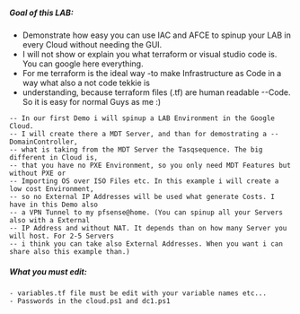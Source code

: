 ##### Goal of this LAB: 
- Demonstrate how easy you can use IAC and AFCE to spinup your LAB in every Cloud without needing the GUI.
- I will not show or explain you what terraform or visual studio code is. You can google here everything.
- For me terraform is the ideal way -to make Infrastructure as Code in a way what also a not code tekkie is
- understanding, because terraform files (.tf) are human readable --Code. So it is easy for normal Guys as me :)

`````
-- In our first Demo i will spinup a LAB Environment in the Google Cloud.
-- I will create there a MDT Server, and than for demostrating a -- DomainController,
-- what is taking from the MDT Server the Tasqsequence. The big different in Cloud is,
-- that you have no PXE Environment, so you only need MDT Features but without PXE or
-- Importing OS over ISO Files etc. In this example i will create a low cost Environment,
-- so no External IP Addresses will be used what generate Costs. I have in this Demo also
-- a VPN Tunnel to my pfsense@home. (You can spinup all your Servers also with a External
-- IP Address and without NAT. It depends than on how many Server you will host. For 2-5 Servers
-- i think you can take also External Addresses. When you want i can share also this example than.)
`````
##### What you must edit:
`````
- variables.tf file must be edit with your variable names etc...
- Passwords in the cloud.ps1 and dc1.ps1
`````
